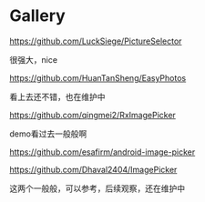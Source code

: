 # Gallery

https://github.com/LuckSiege/PictureSelector

很强大，nice

https://github.com/HuanTanSheng/EasyPhotos

看上去还不错，也在维护中

https://github.com/qingmei2/RxImagePicker

demo看过去一般般啊

https://github.com/esafirm/android-image-picker

https://github.com/Dhaval2404/ImagePicker

这两个一般般，可以参考，后续观察，还在维护中

